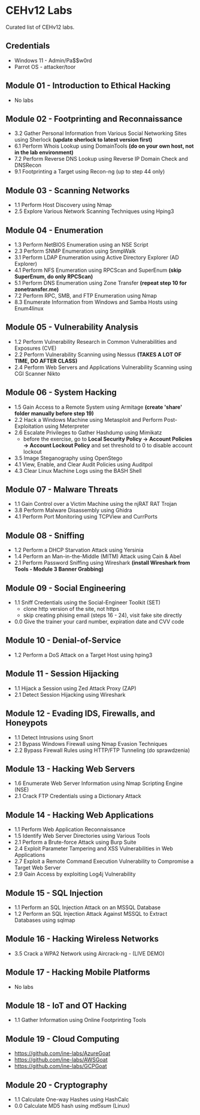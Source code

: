 # CEHv12 Labs 

Curated list of CEHv12 labs.

## Credentials
* Windows 11 - Admin/Pa$$w0rd
* Parrot OS - attacker/toor

## Module 01 - Introduction to Ethical Hacking

* No labs

## Module 02 - Footprinting and Reconnaissance

* 3.2 Gather Personal Information from Various Social Networking Sites using Sherlock **(update sherlock to latest version first)**
* 6.1 Perform Whois Lookup using DomainTools **(do on your own host, not in the lab environment)**
* 7.2 Perform Reverse DNS Lookup using Reverse IP Domain Check and DNSRecon
* 9.1 Footprinting a Target using Recon-ng (up to step 44 only)

## Module 03 - Scanning Networks

* 1.1 Perform Host Discovery using Nmap
* 2.5 Explore Various Network Scanning Techniques using Hping3

## Module 04 - Enumeration

* 1.3 Perform NetBIOS Enumeration using an NSE Script
* 2.3 Perform SNMP Enumeration using SnmpWalk 
* 3.1 Perform LDAP Enumeration using Active Directory Explorer (AD Explorer)
* 4.1 Perform NFS Enumeration using RPCScan and SuperEnum **(skip SuperEnum, do only RPCScan)**
* 5.1 Perform DNS Enumeration using Zone Transfer **(repeat step 10 for zonetransfer.me)**
* 7.2 Perform RPC, SMB, and FTP Enumeration using Nmap
* 8.3 Enumerate Information from Windows and Samba Hosts using Enum4linux

## Module 05 - Vulnerability Analysis

* 1.2 Perform Vulnerability Research in Common Vulnerabilities and Exposures (CVE)
* 2.2 Perform Vulnerability Scanning using Nessus **(TAKES A LOT OF TIME, DO AFTER CLASS)**
* 2.4 Perform Web Servers and Applications Vulnerability Scanning using CGI Scanner Nikto

## Module 06 - System Hacking

* 1.5 Gain Access to a Remote System using Armitage **(create 'share' folder manually before step 19)**
* 2.2 Hack a Windows Machine using Metasploit and Perform Post-Exploitation using Meterpreter
* 2.6 Escalate Privileges to Gather Hashdump using Mimikatz
    * before the exercise, go to **Local Security Policy -> Account Policies -> Account Lockout Policy** and set threshold to 0 to disable account lockout
* 3.5 Image Steganography using OpenStego
* 4.1 View, Enable, and Clear Audit Policies using Auditpol
* 4.3 Clear Linux Machine Logs using the BASH Shell

## Module 07 - Malware Threats

* 1.1 Gain Control over a Victim Machine using the njRAT RAT Trojan
* 3.8 Perform Malware Disassembly using Ghidra 
* 4.1 Perform Port Monitoring using TCPView and CurrPorts

## Module 08 - Sniffing

* 1.2 Perform a DHCP Starvation Attack using Yersinia 
* 1.4 Perform an Man-in-the-Middle (MITM) Attack using Cain & Abel
* 2.1 Perform Password Sniffing using Wireshark **(install Wireshark from Tools - Module 3 Banner Grabbing)**

## Module 09 - Social Engineering

* 1.1 Sniff Credentials using the Social-Engineer Toolkit (SET)
  * clone http version of the site, not https
  * skip creating phising email (steps 16 - 24), visit fake site directly
* 0.0 Give the trainer your card number, expiration date and CVV code

## Module 10 - Denial-of-Service

* 1.2 Perform a DoS Attack on a Target Host using hping3

## Module 11 - Session Hijacking

* 1.1 Hijack a Session using Zed Attack Proxy (ZAP)
* 2.1 Detect Session Hijacking using Wireshark 

## Module 12 - Evading IDS, Firewalls, and Honeypots

* 1.1 Detect Intrusions using Snort
* 2.1 Bypass Windows Firewall using Nmap Evasion Techniques
* 2.2 Bypass Firewall Rules using HTTP/FTP Tunneling (do sprawdzenia)

## Module 13 - Hacking Web Servers

* 1.6 Enumerate Web Server Information using Nmap Scripting Engine (NSE)
* 2.1 Crack FTP Credentials using a Dictionary Attack

## Module 14 - Hacking Web Applications

* 1.1 Perform Web Application Reconnaissance
* 1.5 Identify Web Server Directories using Various Tools
* 2.1 Perform a Brute-force Attack using Burp Suite
* 2.4 Exploit Parameter Tampering and XSS Vulnerabilities in Web Applications
* 2.7 Exploit a Remote Command Execution Vulnerability to Compromise a Target Web Server
* 2.9 Gain Access by exploiting Log4j Vulnerability 

## Module 15 - SQL Injection

* 1.1 Perform an SQL Injection Attack on an MSSQL Database
* 1.2 Perform an SQL Injection Attack Against MSSQL to Extract Databases using sqlmap

## Module 16 - Hacking Wireless Networks

* 3.5 Crack a WPA2 Network using Aircrack-ng - (LIVE DEMO)

## Module 17 - Hacking Mobile Platforms

* No labs

## Module 18 - IoT and OT Hacking

* 1.1 Gather Information using Online Footprinting Tools

## Module 19 - Cloud Computing

* https://github.com/ine-labs/AzureGoat
* https://github.com/ine-labs/AWSGoat
* https://github.com/ine-labs/GCPGoat

## Module 20 - Cryptography

* 1.1 Calculate One-way Hashes using HashCalc
* 0.0 Calculate MD5 hash using *md5sum* (Linux)
